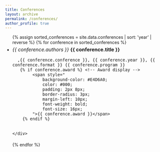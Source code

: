 ```yaml
---
title: Conferences
layout: archive
permalink: /conferences/
author_profile: true
---
```


<ul>
{% assign sorted_conferences = site.data.conferences | sort: 'year' | reverse %}
{% for conference in sorted_conferences %}
<li style="font-size: 16px; margin-bottom: 20px;"> <!-- Added bottom margin -->
   <div style="margin-top: 5px;"> <!-- Added top margin -->
      <em style="font-size: 16px;">{{ conference.authors }}</em> 
      <strong style="font-size: 16px;">{{ conference.title }}</strong>
       
      ,{{ conference.conference }}, {{ conference.year }}, {{ conference.format }} {{ conference.program }}
       {% if conference.award %} <!-- Award display -->
            <span style="
                background-color: #E4D6A0; 
                color: #000; 
                padding: 2px 8px; 
                border-radius: 3px; 
                margin-left: 10px; 
                font-weight: bold;
                font-size: 16px;
            ">{{ conference.award }}</span>
        {% endif %}
       
    
    </div>
    
    
    

        

    
</li>
{% endfor %}
</ul>
